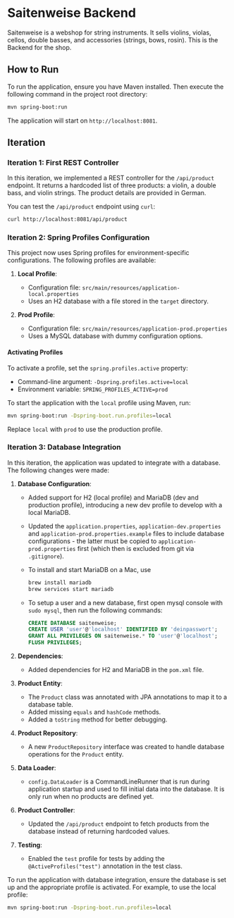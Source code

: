 # Saitenweise Backend

Saitenweise is a webshop for string instruments. It sells violins, violas, cellos, double basses, and accessories (strings, bows, rosin). This is the Backend for the shop.

## How to Run

To run the application, ensure you have Maven installed. Then execute the following command in the project root directory:

```sh
mvn spring-boot:run
```

The application will start on `http://localhost:8081`.

## Iteration

### Iteration 1: First REST Controller

In this iteration, we implemented a REST controller for the `/api/product` endpoint. It returns a hardcoded list of three products: a violin, a double bass, and violin strings. The product details are provided in German.

You can test the `/api/product` endpoint using `curl`:

```sh
curl http://localhost:8081/api/product
```

### Iteration 2: Spring Profiles Configuration

This project now uses Spring profiles for environment-specific configurations. The following profiles are available:

1. **Local Profile**:
   - Configuration file: `src/main/resources/application-local.properties`
   - Uses an H2 database with a file stored in the `target` directory.

2. **Prod Profile**:
   - Configuration file: `src/main/resources/application-prod.properties`
   - Uses a MySQL database with dummy configuration options.

#### Activating Profiles

To activate a profile, set the `spring.profiles.active` property:

- Command-line argument: `-Dspring.profiles.active=local`
- Environment variable: `SPRING_PROFILES_ACTIVE=prod`

To start the application with the `local` profile using Maven, run:

```sh
mvn spring-boot:run -Dspring-boot.run.profiles=local
```

Replace `local` with `prod` to use the production profile.

### Iteration 3: Database Integration

In this iteration, the application was updated to integrate with a database. The following changes were made:

1. **Database Configuration**:
   - Added support for H2 (local profile) and MariaDB (dev and production profile), introducing a new dev profile to develop with a local MariaDB.
   - Updated the `application.properties`, `application-dev.properties` and `application-prod.properties.example` files to include database configurations - the latter must be copied to `application-prod.properties` first (which then is excluded from git via `.gitignore`).
   - To install and start MariaDB on a Mac, use

      ```sh
      brew install mariadb
      brew services start mariadb
      ```

   - To setup a user and a new database, first open mysql console with `sudo mysql`, then run the following commands:

      ```sql
      CREATE DATABASE saitenweise;
      CREATE USER 'user'@'localhost' IDENTIFIED BY 'deinpasswort';
      GRANT ALL PRIVILEGES ON saitenweise.* TO 'user'@'localhost';
      FLUSH PRIVILEGES;
      ```

2. **Dependencies**:
   - Added dependencies for H2 and MariaDB in the `pom.xml` file.

3. **Product Entity**:
   - The `Product` class was annotated with JPA annotations to map it to a database table.
   - Added missing `equals` and `hashCode` methods.
   - Added a `toString` method for better debugging.

4. **Product Repository**:
   - A new `ProductRepository` interface was created to handle database operations for the `Product` entity.

5. **Data Loader**:
   - `config.DataLoader` is a CommandLineRunner that is run during application startup and used to fill initial data into the database. It is only run when no products are defined yet.

6. **Product Controller**:
   - Updated the `/api/product` endpoint to fetch products from the database instead of returning hardcoded values.

7. **Testing**:
   - Enabled the `test` profile for tests by adding the `@ActiveProfiles("test")` annotation in the test class.

To run the application with database integration, ensure the database is set up and the appropriate profile is activated. For example, to use the local profile:

```sh
mvn spring-boot:run -Dspring-boot.run.profiles=local
```
